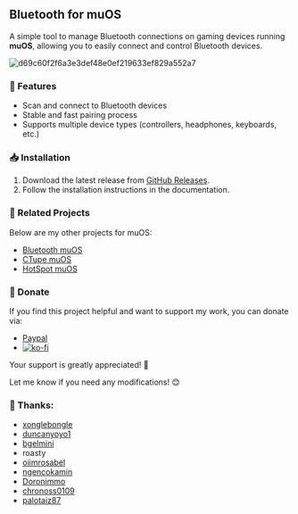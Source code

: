 ## Bluetooth for muOS

A simple tool to manage Bluetooth connections on gaming devices running **muOS**, allowing you to easily connect and control Bluetooth devices.  

![d69c60f2f6a3e3def48e0ef219633ef829a552a7](https://github.com/user-attachments/assets/311055c4-1150-4749-ad60-f86ffa173dea)


### 🚀 Features  
- Scan and connect to Bluetooth devices  
- Stable and fast pairing process  
- Supports multiple device types (controllers, headphones, keyboards, etc.)  

### 📥 Installation  
1. Download the latest release from [GitHub Releases](https://github.com/nvcuong1312/bltMuos/releases).  
2. Follow the installation instructions in the documentation.  

### 🔗 Related Projects
Below are my other projects for muOS:
- [Bluetooth muOS](https://github.com/nvcuong1312/bltMuos)
- [CTupe muOS](https://github.com/nvcuong1312/YtMuos)
- [HotSpot muOS](https://github.com/nvcuong1312/hotspotmuos)

### 💖 Donate  
If you find this project helpful and want to support my work, you can donate via:  
- [Paypal](https://paypal.me/cnv95)
- [![ko-fi](https://ko-fi.com/img/githubbutton_sm.svg)](https://ko-fi.com/B0B716P661)

Your support is greatly appreciated! 🚀  

Let me know if you need any modifications! 😊

### 💖 Thanks:
- [xonglebongle](https://github.com/xonglebongle)
- [duncanyoyo1](https://github.com/duncanyoyo1)
- [bgelmini](https://github.com/bgelmini)
- roasty
- [oiimrosabel](https://github.com/oiimrosabel)
- [ngencokamin](https://github.com/ngencokamin)
- [Doronimmo](https://github.com/Doronimmo)
- [chronoss0109](https://github.com/chronoss09)
- [palotaiz87](https://github.com/palotaiz87)
